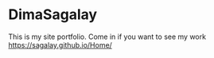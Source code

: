 # DimaSagalay
This is my site portfolio.
Come in if you want to see my work
https://sagalay.github.io/Home/
